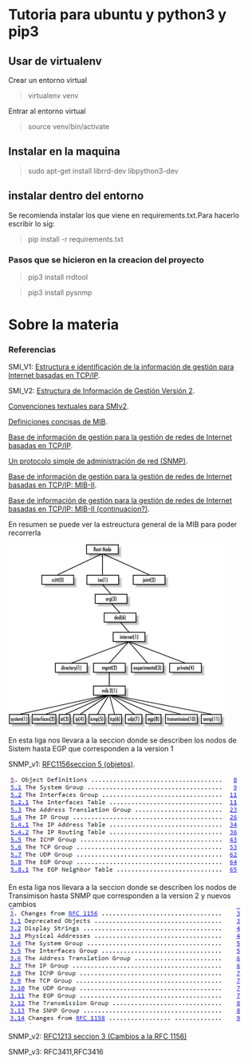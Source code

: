 # Tutoria para ubuntu y python3 y pip3

## Usar de virtualenv

Crear un entorno virtual
>virtualenv venv

Entrar al entorno virtual
>source venv/bin/activate

## Instalar en la maquina

>sudo apt-get install librrd-dev libpython3-dev

## instalar dentro del entorno

Se recomienda instalar los que viene en requirements.txt.Para hacerlo escribir lo sig:
>pip install -r requirements.txt


### Pasos que se hicieron en la creacion del proyecto
>pip3 install rrdtool

>pip3 install pysnmp



# Sobre la materia

### Referencias

SMI_V1: [Estructura e identificación de la información de gestión para Internet basadas en TCP/IP](https://datatracker.ietf.org/doc/html/rfc1155).

SMI_V2: [Estructura de Información de Gestión Versión 2](https://datatracker.ietf.org/doc/html/rfc2578).

[Convenciones textuales para SMIv2](https://datatracker.ietf.org/doc/html/rfc2579).

[Definiciones concisas de MIB](https://datatracker.ietf.org/doc/html/rfc1212).


[Base de información de gestión para la gestión de redes de Internet basadas en TCP/IP](https://datatracker.ietf.org/doc/html/rfc1156).

[Un protocolo simple de administración de red (SNMP)](https://datatracker.ietf.org/doc/html/rfc1157).

[Base de información de gestión para la gestión de redes de Internet basadas en TCP/IP: MIB-II](https://datatracker.ietf.org/doc/html/rfc1158).

[Base de información de gestión para la gestión de redes de Internet basadas en TCP/IP: MIB-II (continuacion?)](https://datatracker.ietf.org/doc/html/rfc1213).

En resumen se puede ver la estreuctura general de la MIB para poder recorrerla

![Imagen de la MIB](./Images/MIB_SNMP.gif)

En esta liga nos llevara a la seccion donde se describen los nodos de Sistem hasta EGP que corresponden a la version 1

SNMP_v1: [RFC1156seccion 5 (objetos)](https://datatracker.ietf.org/doc/html/rfc1156#section-5).

![Imagen  seccion 5](./Images/SNMP_v1_RFC_1156.PNG)



En esta liga nos llevara a la seccion donde se describen los nodos de Transimison hasta SNMP que corresponden a la version 2 y nuevos cambios
![imagen de la version dos](./Images/SNMP_v2_RFC_1213.PNG)

SNMP_v2: [RFC1213 seccion 3 (Cambios a la RFC 1156)](https://datatracker.ietf.org/doc/html/rfc1213#section-3)



SNMP_v3: RFC3411,RFC3416
